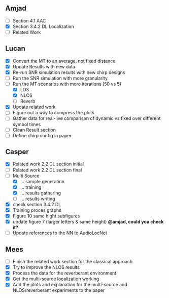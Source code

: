 ## Amjad
- [ ] Section 4.1 AAC 
- [x] Section 3.4.2 DL Localization 
- [ ] Related Work

## Lucan
- [x] Convert the MT to an average, not fixed distance
- [x] Update Results with new data
- [x] Re-run SNR simulation results with new chirp designs
- [ ] Run the SNR simulation with more granularity
- [ ] Run the MT scenarios with more iterations (50 vs 5)
  - [x] LOS
  - [x] NLOS
  - [ ] Reverb
- [x] Update related work
- [ ] Figure out a way to compress the plots
- [ ] Gather data for real-live comparison of dynamic vs fixed over different symbol times
- [ ] Clean Result section
- [ ] Define chirp config in paper

## Casper
- [x] Related work 2.2 DL section initial
- [ ] Related work 2.2 DL section final
- [ ] Multi Source
  - [x] ... sample generation
  - [x] ... training
  - [x] ... results gathering
  - [ ] ... results writing
- [x] check section 3.4.2 DL
- [x] Training proces graphs
- [x] Figure 10 same hight subfigures
- [x] update figure 7 (larger letters & same height) __@amjad, could you check it?__
- [ ] Update references to the NN to AudioLocNet

## Mees
- [ ] Finish the related work section for the classical approach
- [x] Try to improve the NLOS results
- [x] Process the data for the reverberant environment
- [x] Get the multi-source localization working
- [x] Add the plots and explanation for the multi-source and NLOS/reverberant experiments to the paper
